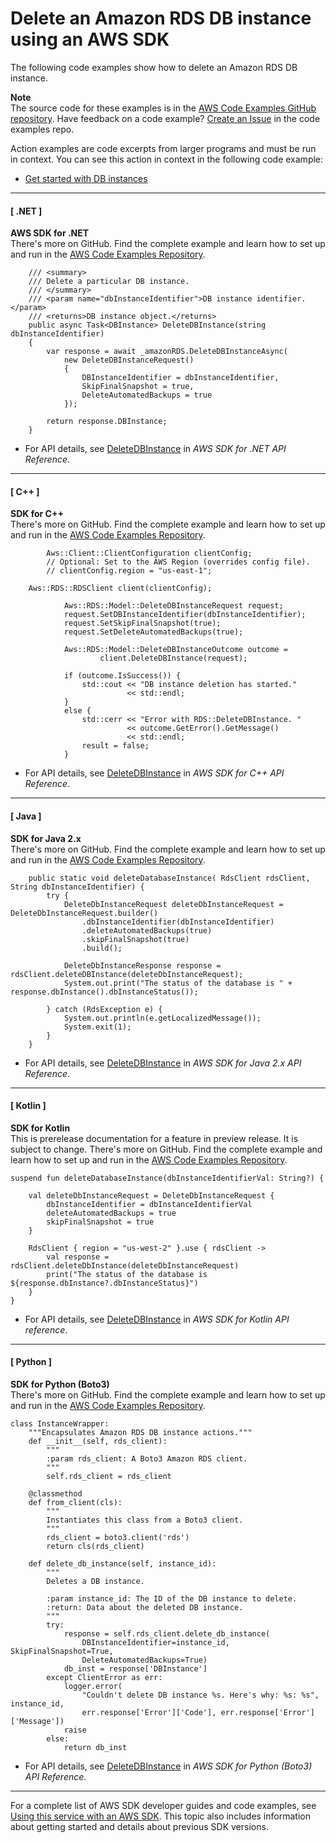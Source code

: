 # Delete an Amazon RDS DB instance using an AWS SDK<a name="example_rds_DeleteDBInstance_section"></a>

The following code examples show how to delete an Amazon RDS DB instance\.

**Note**  
The source code for these examples is in the [AWS Code Examples GitHub repository](https://github.com/awsdocs/aws-doc-sdk-examples)\. Have feedback on a code example? [Create an Issue](https://github.com/awsdocs/aws-doc-sdk-examples/issues/new/choose) in the code examples repo\. 

Action examples are code excerpts from larger programs and must be run in context\. You can see this action in context in the following code example: 
+  [Get started with DB instances](example_rds_Scenario_GetStartedInstances_section.md) 

------
#### [ \.NET ]

**AWS SDK for \.NET**  
 There's more on GitHub\. Find the complete example and learn how to set up and run in the [AWS Code Examples Repository](https://github.com/awsdocs/aws-doc-sdk-examples/tree/main/dotnetv3/RDS#code-examples)\. 
  

```
    /// <summary>
    /// Delete a particular DB instance.
    /// </summary>
    /// <param name="dbInstanceIdentifier">DB instance identifier.</param>
    /// <returns>DB instance object.</returns>
    public async Task<DBInstance> DeleteDBInstance(string dbInstanceIdentifier)
    {
        var response = await _amazonRDS.DeleteDBInstanceAsync(
            new DeleteDBInstanceRequest()
            {
                DBInstanceIdentifier = dbInstanceIdentifier,
                SkipFinalSnapshot = true,
                DeleteAutomatedBackups = true
            });

        return response.DBInstance;
    }
```
+  For API details, see [DeleteDBInstance](https://docs.aws.amazon.com/goto/DotNetSDKV3/rds-2014-10-31/DeleteDBInstance) in *AWS SDK for \.NET API Reference*\. 

------
#### [ C\+\+ ]

**SDK for C\+\+**  
 There's more on GitHub\. Find the complete example and learn how to set up and run in the [AWS Code Examples Repository](https://github.com/awsdocs/aws-doc-sdk-examples/tree/main/cpp/example_code/rds#code-examples)\. 
  

```
        Aws::Client::ClientConfiguration clientConfig;
        // Optional: Set to the AWS Region (overrides config file).
        // clientConfig.region = "us-east-1";

    Aws::RDS::RDSClient client(clientConfig);

            Aws::RDS::Model::DeleteDBInstanceRequest request;
            request.SetDBInstanceIdentifier(dbInstanceIdentifier);
            request.SetSkipFinalSnapshot(true);
            request.SetDeleteAutomatedBackups(true);

            Aws::RDS::Model::DeleteDBInstanceOutcome outcome =
                    client.DeleteDBInstance(request);

            if (outcome.IsSuccess()) {
                std::cout << "DB instance deletion has started."
                          << std::endl;
            }
            else {
                std::cerr << "Error with RDS::DeleteDBInstance. "
                          << outcome.GetError().GetMessage()
                          << std::endl;
                result = false;
            }
```
+  For API details, see [DeleteDBInstance](https://docs.aws.amazon.com/goto/SdkForCpp/rds-2014-10-31/DeleteDBInstance) in *AWS SDK for C\+\+ API Reference*\. 

------
#### [ Java ]

**SDK for Java 2\.x**  
 There's more on GitHub\. Find the complete example and learn how to set up and run in the [AWS Code Examples Repository](https://github.com/awsdocs/aws-doc-sdk-examples/tree/main/javav2/example_code/rds#readme)\. 
  

```
    public static void deleteDatabaseInstance( RdsClient rdsClient, String dbInstanceIdentifier) {
        try {
            DeleteDbInstanceRequest deleteDbInstanceRequest = DeleteDbInstanceRequest.builder()
                .dbInstanceIdentifier(dbInstanceIdentifier)
                .deleteAutomatedBackups(true)
                .skipFinalSnapshot(true)
                .build();

            DeleteDbInstanceResponse response = rdsClient.deleteDBInstance(deleteDbInstanceRequest);
            System.out.print("The status of the database is " + response.dbInstance().dbInstanceStatus());

        } catch (RdsException e) {
            System.out.println(e.getLocalizedMessage());
            System.exit(1);
        }
    }
```
+  For API details, see [DeleteDBInstance](https://docs.aws.amazon.com/goto/SdkForJavaV2/rds-2014-10-31/DeleteDBInstance) in *AWS SDK for Java 2\.x API Reference*\. 

------
#### [ Kotlin ]

**SDK for Kotlin**  
This is prerelease documentation for a feature in preview release\. It is subject to change\.
 There's more on GitHub\. Find the complete example and learn how to set up and run in the [AWS Code Examples Repository](https://github.com/awsdocs/aws-doc-sdk-examples/tree/main/kotlin/services/rds#code-examples)\. 
  

```
suspend fun deleteDatabaseInstance(dbInstanceIdentifierVal: String?) {

    val deleteDbInstanceRequest = DeleteDbInstanceRequest {
        dbInstanceIdentifier = dbInstanceIdentifierVal
        deleteAutomatedBackups = true
        skipFinalSnapshot = true
    }

    RdsClient { region = "us-west-2" }.use { rdsClient ->
        val response = rdsClient.deleteDbInstance(deleteDbInstanceRequest)
        print("The status of the database is ${response.dbInstance?.dbInstanceStatus}")
    }
}
```
+  For API details, see [DeleteDBInstance](https://github.com/awslabs/aws-sdk-kotlin#generating-api-documentation) in *AWS SDK for Kotlin API reference*\. 

------
#### [ Python ]

**SDK for Python \(Boto3\)**  
 There's more on GitHub\. Find the complete example and learn how to set up and run in the [AWS Code Examples Repository](https://github.com/awsdocs/aws-doc-sdk-examples/tree/main/python/example_code/rds#code-examples)\. 
  

```
class InstanceWrapper:
    """Encapsulates Amazon RDS DB instance actions."""
    def __init__(self, rds_client):
        """
        :param rds_client: A Boto3 Amazon RDS client.
        """
        self.rds_client = rds_client

    @classmethod
    def from_client(cls):
        """
        Instantiates this class from a Boto3 client.
        """
        rds_client = boto3.client('rds')
        return cls(rds_client)

    def delete_db_instance(self, instance_id):
        """
        Deletes a DB instance.

        :param instance_id: The ID of the DB instance to delete.
        :return: Data about the deleted DB instance.
        """
        try:
            response = self.rds_client.delete_db_instance(
                DBInstanceIdentifier=instance_id, SkipFinalSnapshot=True,
                DeleteAutomatedBackups=True)
            db_inst = response['DBInstance']
        except ClientError as err:
            logger.error(
                "Couldn't delete DB instance %s. Here's why: %s: %s", instance_id,
                err.response['Error']['Code'], err.response['Error']['Message'])
            raise
        else:
            return db_inst
```
+  For API details, see [DeleteDBInstance](https://docs.aws.amazon.com/goto/boto3/rds-2014-10-31/DeleteDBInstance) in *AWS SDK for Python \(Boto3\) API Reference*\. 

------

For a complete list of AWS SDK developer guides and code examples, see [Using this service with an AWS SDK](CHAP_Tutorials.md#sdk-general-information-section)\. This topic also includes information about getting started and details about previous SDK versions\.